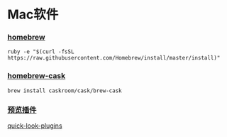 # Mac软件

### [homebrew](http://brew.sh)

	ruby -e "$(curl -fsSL https://raw.githubusercontent.com/Homebrew/install/master/install)"
	
### [homebrew-cask](https://github.com/caskroom/homebrew-cask)

	brew install caskroom/cask/brew-cask

### [预览插件](https://github.com/sindresorhus/quick-look-plugins)

[quick-look-plugins](https://github.com/sindresorhus/quick-look-plugins)